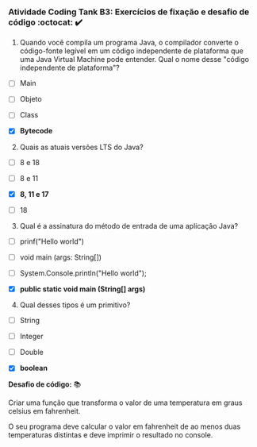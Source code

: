### Atividade Coding Tank B3: Exercícios de fixação e desafio de código :octocat: :heavy_check_mark:


1. Quando você compila um programa Java, o compilador converte o código-fonte legível em um código independente de plataforma que uma Java Virtual Machine pode entender. Qual o nome desse "código independente de plataforma"?
- [ ] Main
- [ ] Objeto
- [ ] Class
- [x] **Bytecode**


2. Quais as atuais versões LTS do Java?
- [ ] 8 e 18
- [ ] 8 e 11
- [x] **8, 11 e 17**
- [ ] 18


3. Qual é a assinatura do método de entrada de uma aplicação Java?
- [ ] prinf("Hello world")
- [ ] void main (args: String[])
- [ ] System.Console.println("Hello world");
- [x] **public static void main (String[] args)**


4. Qual desses tipos é um primitivo?
- [ ] String
- [ ] Integer
- [ ] Double
- [x] **boolean**


**Desafio de código:** :books:

Criar uma função que transforma o valor de uma temperatura em graus celsius em fahrenheit.

O seu programa deve calcular o valor em fahrenheit de ao menos duas temperaturas distintas e deve imprimir o resultado no console.
